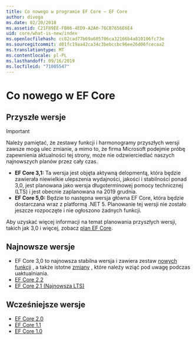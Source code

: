 ```yaml
---
title: Co nowego w programie EF Core — EF Core
author: divega
ms.date: 02/20/2018
ms.assetid: C21F89EE-FB08-4ED9-A2A0-76CB7656E6E4
uid: core/what-is-new/index
ms.openlocfilehash: cc82cad77b69a605706ca32166b4a810106fc73e
ms.sourcegitcommit: d01fc19aa42ca34c3bebccbc96ee26d06fcecaa2
ms.translationtype: MT
ms.contentlocale: pl-PL
ms.lasthandoff: 09/16/2019
ms.locfileid: "71005547"
---
```

# <a name="what-is-new-in-ef-core"></a>Co nowego w EF Core

## <a name="future-releases"></a>Przyszłe wersje
> [!IMPORTANT]
> Należy pamiętać, że zestawy funkcji i harmonogramy przyszłych wersji zawsze mogą ulec zmianie, a mimo to, że firma Microsoft podejmie próbę zapewnienia aktualności tej strony, może nie odzwierciedlać naszych najnowszych planów przez cały czas.

- **EF Core 3,1:** Ta wersja jest objęta aktywną delopmentą, która będzie zawierała niewielkie ulepszenia wydajności, jakości i stabilności ponad 3,0, jest planowana jako wersja długoterminowej pomocy technicznej (LTS) i jest obecnie zaplanowana na 2019 grudnia.
- **EF Core 5,0:** Będzie to następna wersja główna EF Core, która będzie dostarczana wraz z platformą .NET 5. Planowanie tej wersji nie zostało jeszcze rozpoczęte i nie ogłoszono żadnych funkcji.  

Aby uzyskać więcej informacji na temat planowania przyszłych wersji, takich jak 3,0 i więcej, zobacz [plan EF Core](xref:core/what-is-new/roadmap).

## <a name="recent-releases"></a>Najnowsze wersje

- EF Core 3,0 to najnowsza stabilna wersja i zawiera zestaw [nowych funkcji](xref:core/what-is-new/ef-core-3.0/features) , a także istotne [zmiany](xref:core/what-is-new/ef-core-3.0/breaking-changes) , które należy wziąć pod uwagę podczas uaktualniania.
- [EF Core 2,2](xref:core/what-is-new/ef-core-2.2)
- [EF Core 2,1 (Najnowsza LTS)](xref:core/what-is-new/ef-core-2.1)

## <a name="past-releases"></a>Wcześniejsze wersje

- [EF Core 2.0](xref:core/what-is-new/ef-core-2.0)
- [EF Core 1.1](xref:core/what-is-new/ef-core-1.1)
- [EF Core 1.0](xref:core/what-is-new/ef-core-1.0)
